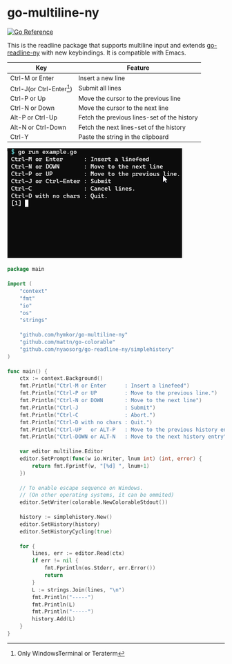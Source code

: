 go-multiline-ny
===============

[![Go Reference](https://pkg.go.dev/badge/github.com/hymkor/go-multiline-ny.svg)](https://pkg.go.dev/github.com/hymkor/go-multiline-ny)

This is the readline package that supports multiline input and extends [go-readline-ny] with new keybindings. It is compatible with Emacs.

| Key | Feature
|-----|---------
| Ctrl-M or Enter | Insert a new line
| Ctrl-J(or Ctrl-Enter[^X]) | Submit all lines
| Ctrl-P or Up | Move the cursor to the previous line
| Ctrl-N or Down | Move the cursor to the next line
| Alt-P or Ctrl-Up | Fetch the previous lines-set of the history
| Alt-N or Ctrl-Down | Fetch the next lines-set of the history
| Ctrl-Y | Paste the string in the clipboard

[go-readline-ny]: https://github.com/nyaosorg/go-readline-ny
[^X]: Only WindowsTerminal or Teraterm

![image](./demo.gif)

```examples/example.go
package main

import (
    "context"
    "fmt"
    "io"
    "os"
    "strings"

    "github.com/hymkor/go-multiline-ny"
    "github.com/mattn/go-colorable"
    "github.com/nyaosorg/go-readline-ny/simplehistory"
)

func main() {
    ctx := context.Background()
    fmt.Println("Ctrl-M or Enter      : Insert a linefeed")
    fmt.Println("Ctrl-P or UP         : Move to the previous line.")
    fmt.Println("Ctrl-N or DOWN       : Move to the next line")
    fmt.Println("Ctrl-J               : Submit")
    fmt.Println("Ctrl-C               : Abort.")
    fmt.Println("Ctrl-D with no chars : Quit.")
    fmt.Println("Ctrl-UP   or ALT-P   : Move to the previous history entry")
    fmt.Println("Ctrl-DOWN or ALT-N   : Move to the next history entry")

    var editor multiline.Editor
    editor.SetPrompt(func(w io.Writer, lnum int) (int, error) {
        return fmt.Fprintf(w, "[%d] ", lnum+1)
    })

    // To enable escape sequence on Windows.
    // (On other operating systems, it can be ommited)
    editor.SetWriter(colorable.NewColorableStdout())

    history := simplehistory.New()
    editor.SetHistory(history)
    editor.SetHistoryCycling(true)

    for {
        lines, err := editor.Read(ctx)
        if err != nil {
            fmt.Fprintln(os.Stderr, err.Error())
            return
        }
        L := strings.Join(lines, "\n")
        fmt.Println("-----")
        fmt.Println(L)
        fmt.Println("-----")
        history.Add(L)
    }
}
```
